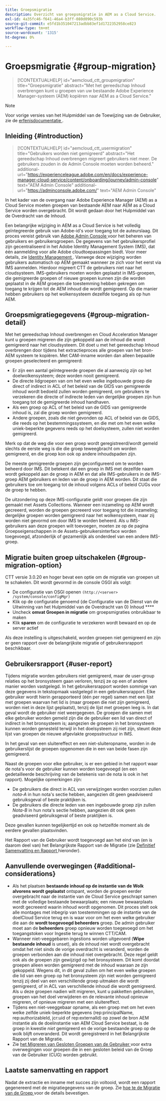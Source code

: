 ```yaml
---
title: Groepsmigratie
description: Overzicht van groepsmigratie in AEM as a Cloud Service.
exl-id: 4a35fc46-f641-46a4-b3ff-080d090c593b
source-git-commit: e5fd1b351047213adbb83ef1d1722352958ce823
workflow-type: tm+mt
source-wordcount: '1315'
ht-degree: 0%

---
```



# Groepsmigratie {#group-migration}

>[!CONTEXTUALHELP]
>id="aemcloud_ctt_groupmigration"
>title="Groepsmigratie"
>abstract="Met het gereedschap Inhoud overbrengen kunt u groepen van uw bestaande Adobe Experience Manager-systeem (AEM) kopiëren naar AEM as a Cloud Service."

>[!NOTE]
>Voor vorige versies van het Hulpmiddel van de Toewijzing van de Gebruiker, zie de [ erfenisdocumentatie ](/help/journey-migration/content-transfer-tool/user-mapping-tool-legacy/considerations-user-mapping-tool-legacy.md).

## Inleiding {#introduction}

>[!CONTEXTUALHELP]
>id="aemcloud_ctt_usermigration"
>title="Gebruikers worden niet gemigreerd"
>abstract="Het gereedschap Inhoud overbrengen migreert gebruikers niet meer. De gebruikers zouden in de Admin Console moeten worden beheerd."
>additional-url="https://experienceleague.adobe.com/en/docs/experience-manager-cloud-service/content/onboarding/journey/admin-console" text="AEM Admin Console"
>additional-url="https://adminconsole.adobe.com/" text="AEM Admin Console"

In het kader van de overgang naar Adobe Experience Manager (AEM) as a Cloud Service moeten groepen van bestaande AEM naar AEM as a Cloud Service worden overgebracht. Dit wordt gedaan door het Hulpmiddel van de Overdracht van de Inhoud.

Een belangrijke wijziging in AEM as a Cloud Service is het volledig geïntegreerde gebruik van Adobe-id&#39;s voor toegang tot de auteurslaag. Dit proces vereist gebruik van [ Adobe Admin Console ](https://helpx.adobe.com/nl/enterprise/using/admin-console.html) voor het beheren van gebruikers en gebruikersgroepen. De gegevens van het gebruikersprofiel zijn gecentraliseerd in het Adobe Identity Management System (IMS), dat één aanmelding voor alle Adobe cloudtoepassingen biedt. Voor meer details, zie [ Identity Management ](https://experienceleague.adobe.com/docs/experience-manager-cloud-service/content/overview/what-is-new-and-different.html#identity-management). Vanwege deze wijziging worden gebruikers automatisch op AEM gemaakt wanneer ze zich voor het eerst via IMS aanmelden.  Hierdoor migreert CTT de gebruikers niet naar het cloudsysteem.  IMS-gebruikers moeten worden geplaatst in IMS-groepen, die gemigreerde groepen of nieuwe groepen kunnen zijn die worden geplaatst in de AEM groepen die toestemming hebben gekregen om toegang te krijgen tot de AEM inhoud die wordt gemigreerd.  Op die manier hebben gebruikers op het wolkensysteem dezelfde toegang als op hun AEM.

## Groepsmigratiegegevens {#group-migration-detail}

Met het gereedschap Inhoud overbrengen en Cloud Acceleration Manager kunt u groepen migreren die zijn gekoppeld aan de inhoud die wordt gemigreerd naar het cloudsysteem. Dit doet u met het gereedschap Inhoud overbrengen door tijdens het extractieproces alle groepen van het bron- AEM systeem te kopiëren. Met CAM-inname worden dan alleen bepaalde groepen geselecteerd en gemigreerd:

* Er zijn een aantal geïntegreerde groepen die al aanwezig zijn op het doelwolkensysteem; deze worden nooit gemigreerd.
* De directe lidgroepen van om het even welke ingebouwde groep die direct of indirect in ACL of het beleid van de GIDS van gemigreerde inhoud wordt bedoeld zullen worden gemigreerd, om gebruikers te verzekeren die directe of indirecte leden van dergelijke groepen zijn hun toegang tot de gemigreerde inhoud handhaven.
* Als een groep op ACL of het beleid van de GIDS van gemigreerde inhoud is, zal die groep worden gemigreerd.
* Andere groepen, zoals die niet gevonden op ACL of beleid van de GIDS, die reeds op het bestemmingssysteem, en die met om het even welke uniek-beperkte gegevens reeds op het doelsysteem, zullen niet worden gemigreerd.

Merk op dat de weg die voor een groep wordt geregistreerd/wordt gemeld slechts de eerste weg is die die groep teweegbracht om worden gemigreerd, en die groep kon ook op andere inhoudspaden zijn.

De meeste gemigreerde groepen zijn geconfigureerd om te worden beheerd door IMS.  Dit betekent dat een groep in IMS met dezelfde naam wordt gekoppeld aan de groep in AEM en dat alle IMS-gebruikers in de IMS-groep AEM gebruikers en leden van de groep in AEM worden.  Dit staat die gebruikers toe om toegang tot de inhoud volgens ACLs of beleid CUGs voor de groep te hebben.

De uitzondering op deze IMS-configuratie geldt voor groepen die zijn gemaakt met Assets Collections. Wanneer een inzameling op AEM wordt gecreeerd, worden de groepen gecreeerd voor toegang tot die inzameling; dergelijke groepen worden gemigreerd naar het wolkensysteem, maar zij worden niet gevormd om door IMS te worden beheerd.  Als u IMS-gebruikers aan deze groepen wilt toevoegen, moeten ze op de pagina Groepseigenschappen in de Assets-gebruikersinterface worden toegevoegd, afzonderlijk of gezamenlijk als onderdeel van een andere IMS-groep.


## Migratie buiten groep uitschakelen {#group-migration-option}

CTT versie 3.0.20 en hoger bevat een optie om de migratie van groepen uit te schakelen.  Dit wordt gevormd in de console OSGI als volgt:

* De configuratie van OSGI openen `(http://<server> /system/console/configMgr)`
* Klik op de configuratie genoemd {de Configuratie van de Dienst van de Uitwinning van het Hulpmiddel van de Overdracht van 0} Inhoud ****
* Uncheck **omvat Groepen in migratie** om groepsmigraties onbruikbaar te maken
* Klik **sparen** om de configuratie te verzekeren wordt bewaard en op de server actief

Als deze instelling is uitgeschakeld, worden groepen niet gemigreerd en zijn er geen rapport over de belangrijkste migratie of gebruikersrapport beschikbaar.

## Gebruikersrapport {#user-report}

Tijdens migratie worden gebruikers niet gemigreerd, maar de user-group relaties op het bronsysteem gaan verloren, tenzij ze op een of andere manier worden vastgelegd.  In het gebruikersrapport worden sommige van deze gegevens in tekstopmaak vastgelegd in een gebruikersrapport. Elke gebruiker wordt hierin gerapporteerd (één per regel) samen met een lijst met groepen waarvan het lid is (maar groepen die niet zijn gemigreerd, worden niet in deze lijst geplaatst), tenzij de lijst met groepen leeg is. In dat geval wordt de gebruiker niet weergegeven. De groepen die samen met elke gebruiker worden gemeld zijn die de gebruiker een lid van direct of indirect in het bronsysteem is; aangezien de groepen in het bronsysteem kunnen worden genesteld terwijl in het doelsysteem zij niet zijn, steunt deze lijst van groepen de nieuwe afgevlakte groepsstructuur in IMS.

In het geval van een sluitereffect en een niet-sluiteropname, worden in de gebruikerslijst de groepen opgenomen die in een van beide fasen zijn gemigreerd.

Naast de groepen voor elke gebruiker, is er een gebied in het rapport waar de nota&#39;s voor de gebruiker kunnen worden toegevoegd (en een gedetailleerde beschrijving van de betekenis van de nota is ook in het rapport).  Mogelijke opmerkingen zijn:

* De gebruikers die direct in ACL van verwijzingen worden voorzien zullen *nota-A* in hun nota&#39;s sectie hebben, aangezien dit geen geadviseerd gebruiksgeval of beste praktijken is.
* De gebruikers die directe leden van een ingebouwde groep zijn zullen *Nota-B* in hun nota&#39;s sectie hebben, aangezien dit ook geen geadviseerd gebruiksgeval of beste praktijken is.

Deze gevallen kunnen tegelijkertijd en ook op hetzelfde moment als de eerdere gevallen plaatsvinden.

Het Rapport van de Gebruiker wordt toegevoegd aan het eind van (en is daarom deel van) het Belangrijkste Rapport van de Migratie (zie [ Definitief Samenvatting en Rapport ](#final-summary-and-report) hieronder).

## Aanvullende overwegingen {#additional-considerations}

* Als het plaatsen **bestaande inhoud op de instantie van de Wolk alvorens wordt geplaatst** ontspant, worden de groepen eerder overgebracht naar de instantie van de Cloud Service geschrapt samen met de volledige bestaande bewaarplaats; een nieuwe bewaarplaats wordt gecreeerd waarin inhoud wordt opgenomen. Dit proces stelt ook alle montages met inbegrip van toestemmingen op de instantie van de doelCloud Service terug en is waar voor om het even welke gebruiker die aan de **wordt toegevoegd beheerders** groep. De admin gebruiker moet aan de **beheerders** groep opnieuw worden toegevoegd om het toegangstoken voor Ingestie terug te winnen CTT/CAM.
* Wanneer niet-veeggebaren ingestions worden uitgevoerd (**Wipe bestaande inhoud** is unset), als de inhoud niet wordt overgebracht omdat het niet sinds de vorige overdracht is veranderd, worden de groepen verbonden aan die inhoud niet overgebracht. Deze regel geldt ook als de groepen zijn gewijzigd op het bronsysteem. Dit komt doordat groepen alleen worden gemigreerd met de inhoud waaraan ze zijn gekoppeld. Wegens dit, in dit geval zullen om het even welke groepen die lid van een groep op het bronsysteem zijn niet worden gemigreerd tenzij zij deel van een verschillende groep uitmaken die wordt gemigreerd, of in ACL van verschillende inhoud die wordt gemigreerd. Als u deze groepen nadien wilt migreren, kunt u pakketten gebruiken, groepen van het doel verwijderen en de relevante inhoud opnieuw migreren, of opnieuw migreren met een sluitereffect.
* Tijdens een niet-veeggebaar opname, als een groep met om het even welke zelfde uniek-beperkte gegevens (rep:principalName, rep:authorizableId, jcr:uid of rep:externalId) op zowel de bron AEM instantie als de doelinstantie van AEM Cloud Service bestaat, is de groep in kwestie _niet_ gemigreerd en de vorige bestaande groep op de wolk blijft onveranderd. Dit wordt geregistreerd in het Belangrijkste Rapport van de Migratie.
* Zie [ het Migreren van Gesloten Groepen van de Gebruiker ](/help/journey-migration/content-transfer-tool/using-content-transfer-tool/closed-user-groups-migration.md) voor extra overwegingen voor groepen die in een gesloten beleid van de Groep van de Gebruiker (CUG) worden gebruikt.

## Laatste samenvatting en rapport

Nadat de extractie en inname met succes zijn voltooid, wordt een rapport gegenereerd met de migratiegegevens van de groep. Zie [ hoe te de Migratie van de Groep ](/help/journey-migration/content-transfer-tool/using-content-transfer-tool/validating-content-transfers.md#how-to-validate-group-migration) voor de details bevestigen.
